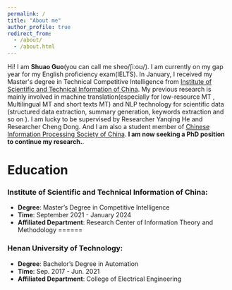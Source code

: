 ```yaml
---
permalink: /
title: "About me"
author_profile: true
redirect_from: 
  - /about/
  - /about.html
---
```


Hi! I am **Shuao Guo**(you can call me sheo/ʃiːoʊ/). I am currently on my gap year for my English proficiency exam(IELTS). In January, I received my Master's degree in Technical Competitive Intelligence from [Institute of Scientific and Technical Information of China](https://www.istic.ac.cn/html/1/529/558/index.html). My previous research is mainly involved in machine translation(especially for low-resource MT , Multilingual MT and short texts MT) and NLP technology for scientific data (structured data extraction, summary generation, keywords extraction and so on ). I am lucky to be supervised by Researcher Yanqing He and Researcher Cheng Dong. And I am also a student member of [Chinese Information Processing Society of China](http://www.cipsc.org.cn/). **I am now seeking a PhD position to continue my research.**.

Education
======
### Institute of Scientific and Technical Information of China:
- **Degree**: Master’s Degree in Competitive Intelligence
- **Time**: September 2021 - January 2024
- **Affiliated Department**: Research Center of Information Theory and Methodology
======
### Henan University of Technology:
- **Degree**: Bachelor’s Degree in Automation
- **Time**: Sep. 2017 - Jun. 2021
- **Affiliated Department**: College of Electrical Engineering

